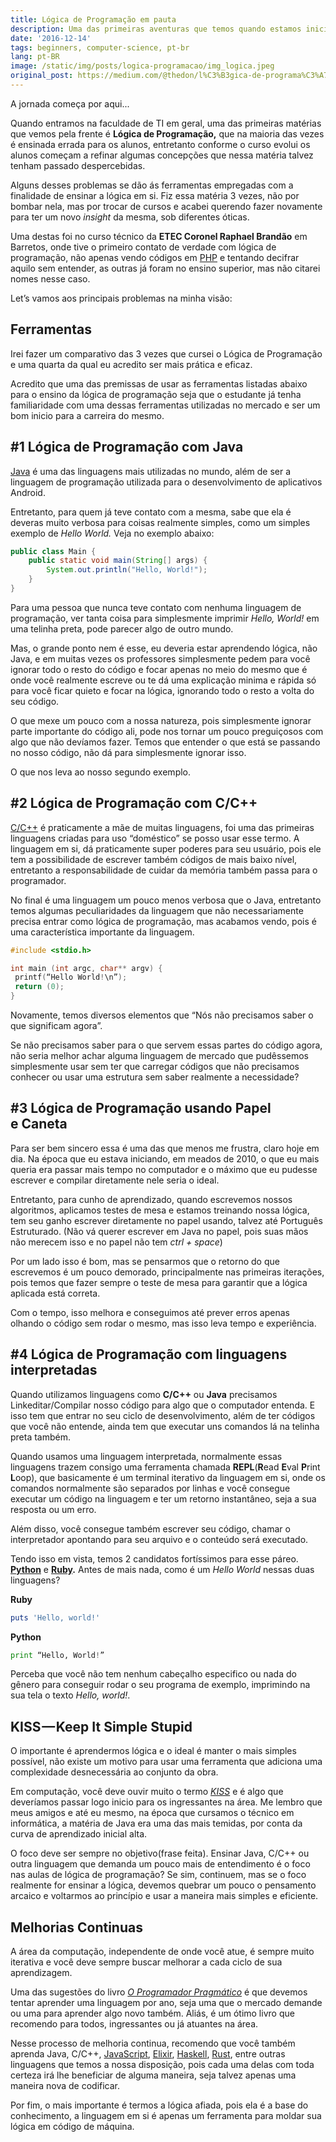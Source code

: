 ```yaml
---
title: Lógica de Programação em pauta
description: Uma das primeiras aventuras que temos quando estamos iniciando no universo da programação é a famosa "Lógica de Programação"
date: '2016-12-14'
tags: beginners, computer-science, pt-br
lang: pt-BR
image: /static/img/posts/logica-programacao/img_logica.jpeg
original_post: https://medium.com/@thedon/l%C3%B3gica-de-programa%C3%A7%C3%A3o-em-pauta-ae4ea052a246
---
```


A jornada começa por aqui...

Quando entramos na faculdade de TI em geral, uma das primeiras matérias que vemos pela frente é **Lógica de Programação,** que na maioria das vezes é ensinada errada para os alunos, entretanto conforme o curso evolui os alunos começam a refinar algumas concepções que nessa matéria talvez tenham passado despercebidas.

Alguns desses problemas se dão ás ferramentas empregadas com a finalidade de ensinar a lógica em si. Fiz essa matéria 3 vezes, não por bombar nela, mas por trocar de cursos e acabei querendo fazer novamente para ter um novo _insight_ da mesma, sob diferentes óticas.

Uma destas foi no curso técnico da **ETEC Coronel Raphael Brandão** em Barretos, onde tive o primeiro contato de verdade com lógica de programação, não apenas vendo códigos em [PHP](https://pt.wikipedia.org/wiki/PHP) e tentando decifrar aquilo sem entender, as outras já foram no ensino superior, mas não citarei nomes nesse caso.

Let’s vamos aos principais problemas na minha visão:

## Ferramentas

Irei fazer um comparativo das 3 vezes que cursei o Lógica de Programação e uma quarta da qual eu acredito ser mais prática e eficaz.

Acredito que uma das premissas de usar as ferramentas listadas abaixo para o ensino da lógica de programação seja que o estudante já tenha familiaridade com uma dessas ferramentas utilizadas no mercado e ser um bom inicio para a carreira do mesmo.

## #1 Lógica de Programação com Java

[Java](https://pt.wikipedia.org/wiki/Java_%28linguagem_de_programa%C3%A7%C3%A3o%29) é uma das linguagens mais utilizadas no mundo, além de ser a linguagem de programação utilizada para o desenvolvimento de aplicativos Android.

Entretanto, para quem já teve contato com a mesma, sabe que ela é deveras muito verbosa para coisas realmente simples, como um simples exemplo de _Hello World._ Veja no exemplo abaixo:

```java
public class Main {
    public static void main(String[] args) {
        System.out.println("Hello, World!");
    }
}
```

Para uma pessoa que nunca teve contato com nenhuma linguagem de programação, ver tanta coisa para simplesmente imprimir _Hello, World!_ em uma telinha preta, pode parecer algo de outro mundo.

Mas, o grande ponto nem é esse, eu deveria estar aprendendo lógica, não Java, e em muitas vezes os professores simplesmente pedem para você ignorar todo o resto do código e focar apenas no meio do mesmo que é onde você realmente escreve ou te dá uma explicação minima e rápida só para você ficar quieto e focar na lógica, ignorando todo o resto a volta do seu código.

O que mexe um pouco com a nossa natureza, pois simplesmente ignorar parte importante do código ali, pode nos tornar um pouco preguiçosos com algo que não devíamos fazer. Temos que entender o que está se passando no nosso código, não dá para simplesmente ignorar isso.

O que nos leva ao nosso segundo exemplo.

## #2 Lógica de Programação com C/C++

[C/C++](https://pt.wikipedia.org/wiki/C%2B%2B) é praticamente a mãe de muitas linguagens, foi uma das primeiras linguagens criadas para uso “doméstico” se posso usar esse termo. A linguagem em si, dá praticamente super poderes para seu usuário, pois ele tem a possibilidade de escrever também códigos de mais baixo nível, entretanto a responsabilidade de cuidar da memória também passa para o programador.

No final é uma linguagem um pouco menos verbosa que o Java, entretanto temos algumas peculiaridades da linguagem que não necessariamente precisa entrar como lógica de programação, mas acabamos vendo, pois é uma característica importante da linguagem.

```cpp
#include <stdio.h>

int main (int argc, char** argv) {
 printf(“Hello World!\n”);
 return (0);
}

```

Novamente, temos diversos elementos que “Nós não precisamos saber o que significam agora”.

Se não precisamos saber para o que servem essas partes do código agora, não seria melhor achar alguma linguagem de mercado que pudêssemos simplesmente usar sem ter que carregar códigos que não precisamos conhecer ou usar uma estrutura sem saber realmente a necessidade?

## #3 Lógica de Programação usando Papel e Caneta

Para ser bem sincero essa é uma das que menos me frustra, claro hoje em dia. Na época que eu estava iniciando, em meados de 2010, o que eu mais queria era passar mais tempo no computador e o máximo que eu pudesse escrever e compilar diretamente nele seria o ideal.

Entretanto, para cunho de aprendizado, quando escrevemos nossos algoritmos, aplicamos testes de mesa e estamos treinando nossa lógica, tem seu ganho escrever diretamente no papel usando, talvez até Português Estruturado. (Não vá querer escrever em Java no papel, pois suas mãos não merecem isso e no papel não tem _ctrl + space_)

Por um lado isso é bom, mas se pensarmos que o retorno do que escrevemos é um pouco demorado, principalmente nas primeiras iterações, pois temos que fazer sempre o teste de mesa para garantir que a lógica aplicada está correta.

Com o tempo, isso melhora e conseguimos até prever erros apenas olhando o código sem rodar o mesmo, mas isso leva tempo e experiência.

## #4 Lógica de Programação com linguagens interpretadas

Quando utilizamos linguagens como **C/C++** ou **Java** precisamos Linkeditar/Compilar nosso código para algo que o computador entenda. E isso tem que entrar no seu ciclo de desenvolvimento, além de ter códigos que você não entende, ainda tem que executar uns comandos lá na telinha preta também.

Quando usamos uma linguagem interpretada, normalmente essas linguagens trazem consigo uma ferramenta chamada **REPL**(**R**ead **E**val **P**rint **L**oop), que basicamente é um terminal iterativo da linguagem em si, onde os comandos normalmente são separados por linhas e você consegue executar um código na linguagem e ter um retorno instantâneo, seja a sua resposta ou um erro.

Além disso, você consegue também escrever seu código, chamar o interpretador apontando para seu arquivo e o conteúdo será executado.

Tendo isso em vista, temos 2 candidatos fortíssimos para esse páreo. **[Python](https://pt.wikipedia.org/wiki/Python)** e **[Ruby](https://pt.wikipedia.org/wiki/Python).** Antes de mais nada, como é um _Hello World_ nessas duas linguagens?

**Ruby**

```ruby
puts 'Hello, world!'
```

**Python**

```python
print “Hello, World!”
```

Perceba que você não tem nenhum cabeçalho especifico ou nada do gênero para conseguir rodar o seu programa de exemplo, imprimindo na sua tela o texto _Hello, world!_.

## KISS — Keep It Simple Stupid

O importante é aprendermos lógica e o ideal é manter o mais simples possível, não existe um motivo para usar uma ferramenta que adiciona uma complexidade desnecessária ao conjunto da obra.

Em computação, você deve ouvir muito o termo _[KISS](https://pt.wikipedia.org/wiki/Keep_It_Simple)_ e é algo que deveríamos passar logo inicio para os ingressantes na área. Me lembro que meus amigos e até eu mesmo, na época que cursamos o técnico em informática, a matéria de Java era uma das mais temidas, por conta da curva de aprendizado inicial alta.

O foco deve ser sempre no objetivo(frase feita). Ensinar Java, C/C++ ou outra linguagem que demanda um pouco mais de entendimento é o foco nas aulas de lógica de programação? Se sim, continuem, mas se o foco realmente for ensinar a lógica, devemos quebrar um pouco o pensamento arcaico e voltarmos ao princípio e usar a maneira mais simples e eficiente.

## Melhorias Continuas

A área da computação, independente de onde você atue, é sempre muito iterativa e você deve sempre buscar melhorar a cada ciclo de sua aprendizagem.

Uma das sugestões do livro _[O Programador Pragmático](https://www.amazon.com/Pragmatic-Programmer-Journeyman-Master/dp/020161622X/ref=sr_1_1)_ é que devemos tentar aprender uma linguagem por ano, seja uma que o mercado demande ou uma para aprender algo novo também. Aliás, é um ótimo livro que recomendo para todos, ingressantes ou já atuantes na área.

Nesse processo de melhoria continua, recomendo que você também aprenda Java, C/C++, [JavaScript](https://pt.wikipedia.org/wiki/JavaScript), [Elixir](https://pt.wikipedia.org/wiki/Elixir_%28linguagem_de_programa%C3%A7%C3%A3o%29), [Haskell](https://pt.wikipedia.org/wiki/Haskell_%28linguagem_de_programa%C3%A7%C3%A3o%29), [Rust](https://pt.wikipedia.org/wiki/Rust_%28linguagem_de_programa%C3%A7%C3%A3o%29), entre outras linguagens que temos a nossa disposição, pois cada uma delas com toda certeza irá lhe beneficiar de alguma maneira, seja talvez apenas uma maneira nova de codificar.

Por fim, o mais importante é termos a lógica afiada, pois ela é a base do conhecimento, a linguagem em si é apenas um ferramenta para moldar sua lógica em código de máquina.
